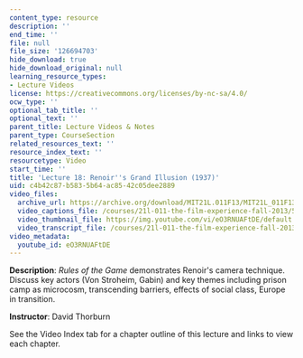 ```yaml
---
content_type: resource
description: ''
end_time: ''
file: null
file_size: '126694703'
hide_download: true
hide_download_original: null
learning_resource_types:
- Lecture Videos
license: https://creativecommons.org/licenses/by-nc-sa/4.0/
ocw_type: ''
optional_tab_title: ''
optional_text: ''
parent_title: Lecture Videos & Notes
parent_type: CourseSection
related_resources_text: ''
resource_index_text: ''
resourcetype: Video
start_time: ''
title: 'Lecture 18: Renoir''s Grand Illusion (1937)'
uid: c4b42c87-b583-5b64-ac85-42c05dee2889
video_files:
  archive_url: https://archive.org/download/MIT21L.011F13/MIT21L_011F13_L18_300k.mp4
  video_captions_file: /courses/21l-011-the-film-experience-fall-2013/5a3e9022ab175e5aa3cf5d553c163f24_eO3RNUAFtDE.vtt
  video_thumbnail_file: https://img.youtube.com/vi/eO3RNUAFtDE/default.jpg
  video_transcript_file: /courses/21l-011-the-film-experience-fall-2013/972c0ebff747904de4a6d17fbc113413_eO3RNUAFtDE.pdf
video_metadata:
  youtube_id: eO3RNUAFtDE
---
```


**Description**: _Rules of the Game_ demonstrates Renoir's camera technique. Discuss key actors (Von Stroheim, Gabin) and key themes including prison camp as microcosm, transcending barriers, effects of social class, Europe in transition.

**Instructor**: David Thorburn

See the Video Index tab for a chapter outline of this lecture and links to view each chapter.

